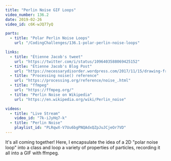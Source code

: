 ```yaml
---
title: "Perlin Noise GIF Loops"
video_number: 136.2
date: 2019-02-26
video_id: c6K-wJQ77yQ

parts:
  - title: "Polar Perlin Noise Loops"
    url: "/CodingChallenges/136.1-polar-perlin-noise-loops"

links:
  - title: "Étienne Jacob's tweet"
    url: "https://twitter.com/i/status/1096403588069425152"
  - title: "Étienne Jacob's Blog Post"
    url: "https://necessarydisorder.wordpress.com/2017/11/15/drawing-from-noise-and-then-making-animated-loopy-gifs-from-there/"
  - title: "Processing noise() reference"
    url: "https://processing.org/reference/noise_.html"
  - title: "ffmpeg"
    url: "https://ffmpeg.org/"
  - title: "Perlin Noise on Wikipedia"
    url: "https://en.wikipedia.org/wiki/Perlin_noise"

videos:
  - title: "Live Stream"
    video_id: "7k-iJyHq7-k"
  - title: "Perlin Noise"
    playlist_id: "PLRqwX-V7Uu6bgPNQAdxQZpJuJCjeOr7VD"
---
```


It's all coming together! Here, I encapsulate the idea of a 2D "polar noise loop" into a class and loop a variety of properties of particles, recording it all into a GIF with ffmpeg.
